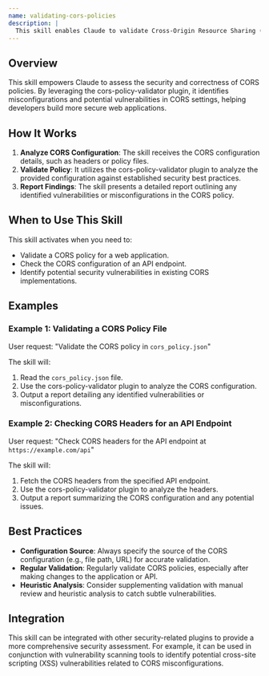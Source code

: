```yaml
---
name: validating-cors-policies
description: |
  This skill enables Claude to validate Cross-Origin Resource Sharing (CORS) policies. It uses the cors-policy-validator plugin to analyze CORS configurations and identify potential security vulnerabilities. Use this skill when the user requests to "validate CORS policy", "check CORS configuration", "analyze CORS headers", or asks about "CORS security". It helps ensure that CORS policies are correctly implemented, preventing unauthorized cross-origin requests and protecting sensitive data.
---
```


## Overview

This skill empowers Claude to assess the security and correctness of CORS policies. By leveraging the cors-policy-validator plugin, it identifies misconfigurations and potential vulnerabilities in CORS settings, helping developers build more secure web applications.

## How It Works

1. **Analyze CORS Configuration**: The skill receives the CORS configuration details, such as headers or policy files.
2. **Validate Policy**: It utilizes the cors-policy-validator plugin to analyze the provided configuration against established security best practices.
3. **Report Findings**: The skill presents a detailed report outlining any identified vulnerabilities or misconfigurations in the CORS policy.

## When to Use This Skill

This skill activates when you need to:
- Validate a CORS policy for a web application.
- Check the CORS configuration of an API endpoint.
- Identify potential security vulnerabilities in existing CORS implementations.

## Examples

### Example 1: Validating a CORS Policy File

User request: "Validate the CORS policy in `cors_policy.json`"

The skill will:
1. Read the `cors_policy.json` file.
2. Use the cors-policy-validator plugin to analyze the CORS configuration.
3. Output a report detailing any identified vulnerabilities or misconfigurations.

### Example 2: Checking CORS Headers for an API Endpoint

User request: "Check CORS headers for the API endpoint at `https://example.com/api`"

The skill will:
1. Fetch the CORS headers from the specified API endpoint.
2. Use the cors-policy-validator plugin to analyze the headers.
3. Output a report summarizing the CORS configuration and any potential issues.

## Best Practices

- **Configuration Source**: Always specify the source of the CORS configuration (e.g., file path, URL) for accurate validation.
- **Regular Validation**: Regularly validate CORS policies, especially after making changes to the application or API.
- **Heuristic Analysis**: Consider supplementing validation with manual review and heuristic analysis to catch subtle vulnerabilities.

## Integration

This skill can be integrated with other security-related plugins to provide a more comprehensive security assessment. For example, it can be used in conjunction with vulnerability scanning tools to identify potential cross-site scripting (XSS) vulnerabilities related to CORS misconfigurations.